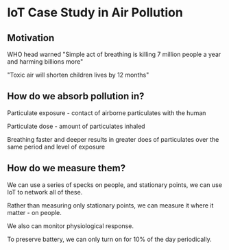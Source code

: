 # IoT Case Study in Air Pollution 

## Motivation

WHO head warned "Simple act of breathing is killing 7 million people a year and harming billions more" 

"Toxic air will shorten children lives by 12 months" 

## How do we absorb pollution in?

Particulate exposure - contact of airborne particulates with the human

Particulate dose - amount of particulates inhaled

Breathing faster and deeper results in greater does of particulates over the same period and level of exposure

## How do we measure them?

We can use a series of specks on people, and stationary points, we can use IoT to network all of these. 

Rather than measuring only stationary points, we can measure it where it matter - on people.

We also can monitor physiological response.

To preserve battery, we can only turn on for 10% of the day periodically.